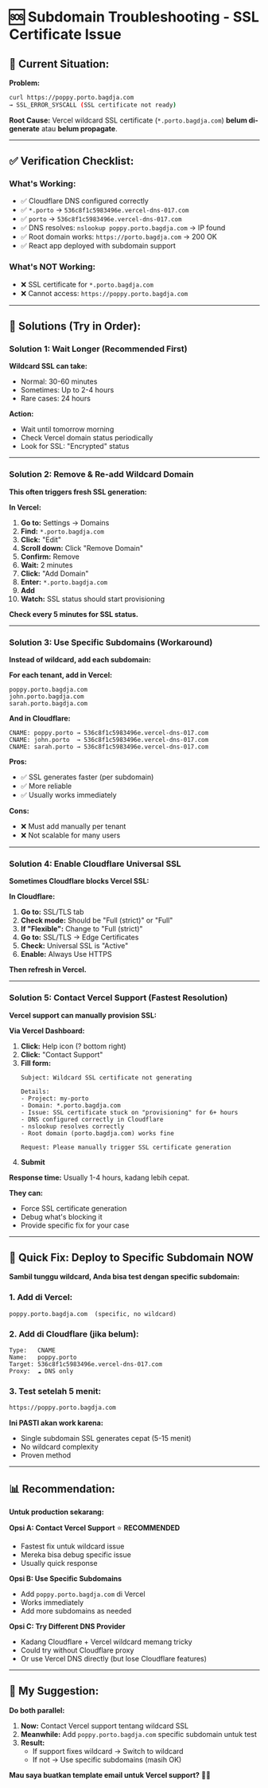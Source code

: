 # 🆘 Subdomain Troubleshooting - SSL Certificate Issue

## 🎯 **Current Situation:**

**Problem:**
```bash
curl https://poppy.porto.bagdja.com
→ SSL_ERROR_SYSCALL (SSL certificate not ready)
```

**Root Cause:**
Vercel wildcard SSL certificate (`*.porto.bagdja.com`) **belum di-generate** atau **belum propagate**.

---

## ✅ **Verification Checklist:**

### **What's Working:**
- ✅ Cloudflare DNS configured correctly
- ✅ `*.porto` → `536c8f1c5983496e.vercel-dns-017.com`
- ✅ `porto` → `536c8f1c5983496e.vercel-dns-017.com`
- ✅ DNS resolves: `nslookup poppy.porto.bagdja.com` → IP found
- ✅ Root domain works: `https://porto.bagdja.com` → 200 OK
- ✅ React app deployed with subdomain support

### **What's NOT Working:**
- ❌ SSL certificate for `*.porto.bagdja.com`
- ❌ Cannot access: `https://poppy.porto.bagdja.com`

---

## 🔧 **Solutions (Try in Order):**

### **Solution 1: Wait Longer (Recommended First)**

**Wildcard SSL can take:**
- Normal: 30-60 minutes
- Sometimes: Up to 2-4 hours
- Rare cases: 24 hours

**Action:**
- Wait until tomorrow morning
- Check Vercel domain status periodically
- Look for SSL: "Encrypted" status

---

### **Solution 2: Remove & Re-add Wildcard Domain**

**This often triggers fresh SSL generation:**

**In Vercel:**

1. **Go to:** Settings → Domains
2. **Find:** `*.porto.bagdja.com`
3. **Click:** "Edit"
4. **Scroll down:** Click "Remove Domain"
5. **Confirm:** Remove
6. **Wait:** 2 minutes
7. **Click:** "Add Domain"
8. **Enter:** `*.porto.bagdja.com`
9. **Add**
10. **Watch:** SSL status should start provisioning

**Check every 5 minutes for SSL status.**

---

### **Solution 3: Use Specific Subdomains (Workaround)**

**Instead of wildcard, add each subdomain:**

**For each tenant, add in Vercel:**
```
poppy.porto.bagdja.com
john.porto.bagdja.com
sarah.porto.bagdja.com
```

**And in Cloudflare:**
```
CNAME: poppy.porto → 536c8f1c5983496e.vercel-dns-017.com
CNAME: john.porto  → 536c8f1c5983496e.vercel-dns-017.com
CNAME: sarah.porto → 536c8f1c5983496e.vercel-dns-017.com
```

**Pros:**
- ✅ SSL generates faster (per subdomain)
- ✅ More reliable
- ✅ Usually works immediately

**Cons:**
- ❌ Must add manually per tenant
- ❌ Not scalable for many users

---

### **Solution 4: Enable Cloudflare Universal SSL**

**Sometimes Cloudflare blocks Vercel SSL:**

**In Cloudflare:**

1. **Go to:** SSL/TLS tab
2. **Check mode:** Should be "Full (strict)" or "Full"
3. **If "Flexible":** Change to "Full (strict)"
4. **Go to:** SSL/TLS → Edge Certificates
5. **Check:** Universal SSL is "Active"
6. **Enable:** Always Use HTTPS

**Then refresh in Vercel.**

---

### **Solution 5: Contact Vercel Support (Fastest Resolution)**

**Vercel support can manually provision SSL:**

**Via Vercel Dashboard:**

1. **Click:** Help icon (? bottom right)
2. **Click:** "Contact Support"
3. **Fill form:**
   ```
   Subject: Wildcard SSL certificate not generating
   
   Details:
   - Project: my-porto
   - Domain: *.porto.bagdja.com
   - Issue: SSL certificate stuck on "provisioning" for 6+ hours
   - DNS configured correctly in Cloudflare
   - nslookup resolves correctly
   - Root domain (porto.bagdja.com) works fine
   
   Request: Please manually trigger SSL certificate generation
   ```
4. **Submit**

**Response time:** Usually 1-4 hours, kadang lebih cepat.

**They can:**
- Force SSL certificate generation
- Debug what's blocking it
- Provide specific fix for your case

---

## 🚀 **Quick Fix: Deploy to Specific Subdomain NOW**

**Sambil tunggu wildcard, Anda bisa test dengan specific subdomain:**

### **1. Add di Vercel:**
```
poppy.porto.bagdja.com  (specific, no wildcard)
```

### **2. Add di Cloudflare (jika belum):**
```
Type:   CNAME
Name:   poppy.porto
Target: 536c8f1c5983496e.vercel-dns-017.com
Proxy:  ☁️ DNS only
```

### **3. Test setelah 5 menit:**
```bash
https://poppy.porto.bagdja.com
```

**Ini PASTI akan work karena:**
- Single subdomain SSL generates cepat (5-15 menit)
- No wildcard complexity
- Proven method

---

## 📊 **Recommendation:**

**Untuk production sekarang:**

**Opsi A: Contact Vercel Support** ⭐ **RECOMMENDED**
- Fastest fix untuk wildcard issue
- Mereka bisa debug specific issue
- Usually quick response

**Opsi B: Use Specific Subdomains**
- Add `poppy.porto.bagdja.com` di Vercel
- Works immediately
- Add more subdomains as needed

**Opsi C: Try Different DNS Provider**
- Kadang Cloudflare + Vercel wildcard memang tricky
- Could try without Cloudflare proxy
- Or use Vercel DNS directly (but lose Cloudflare features)

---

## 🎯 **My Suggestion:**

**Do both parallel:**

1. **Now:** Contact Vercel support tentang wildcard SSL
2. **Meanwhile:** Add `poppy.porto.bagdja.com` specific subdomain untuk test
3. **Result:** 
   - If support fixes wildcard → Switch to wildcard
   - If not → Use specific subdomains (masih OK)

**Mau saya buatkan template email untuk Vercel support?** 📧✨
